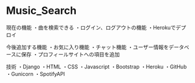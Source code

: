# Music_Search
現在の機能
・曲を検索できる
・ログイン、ログアウトの機能
・Herokuでデプロイ

今後追加する機能
・お気に入り機能
・チャット機能
・ユーザー情報をデータベースに保存
・プロフィールサイトへの項目を追加

技術
・Django
・HTML
・CSS
・Javascript
・Bootstrap
・Heroku
・GitHub
・Gunicorn
・SpotifyAPI
